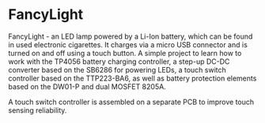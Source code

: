 # FancyLight

FancyLight - an LED lamp powered by a Li-Ion battery, which can be found in used electronic cigarettes. It charges via a micro USB connector and is turned on and off using a touch button. A simple project to learn how to work with the TP4056 battery charging controller, a step-up DC-DC converter based on the SB6286 for powering LEDs, a touch switch controller based on the TTP223-BA6, as well as battery protection elements based on the DW01-P and dual MOSFET 8205A.

A touch switch controller is assembled on a separate PCB to improve touch sensing reliability.